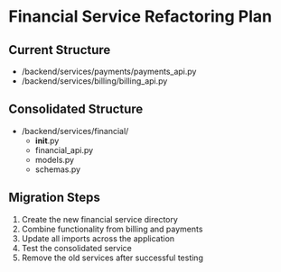 # Financial Service Refactoring Plan

## Current Structure
- /backend/services/payments/payments_api.py
- /backend/services/billing/billing_api.py

## Consolidated Structure
- /backend/services/financial/
  - __init__.py
  - financial_api.py
  - models.py
  - schemas.py

## Migration Steps
1. Create the new financial service directory
2. Combine functionality from billing and payments
3. Update all imports across the application
4. Test the consolidated service
5. Remove the old services after successful testing
